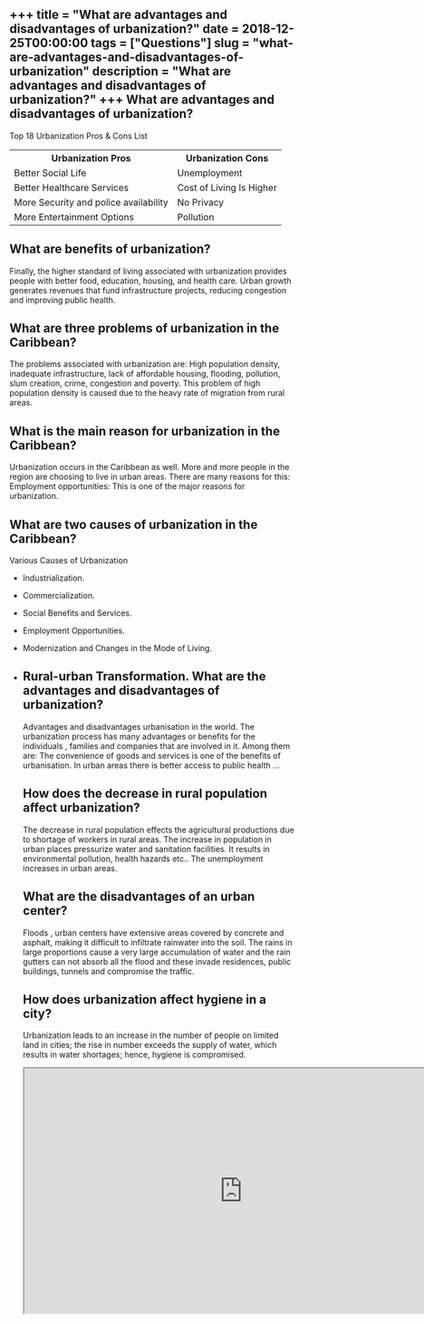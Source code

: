 +++
title = "What are advantages and disadvantages of urbanization?"
date = 2018-12-25T00:00:00
tags = ["Questions"]
slug = "what-are-advantages-and-disadvantages-of-urbanization"
description = "What are advantages and disadvantages of urbanization?"
+++
What are advantages and disadvantages of urbanization?
------------------------------------------------------

Top 18 Urbanization Pros &amp; Cons List

<table><tr><th>Urbanization Pros</th><th>Urbanization Cons</th></tr><tr><td>Better Social Life</td><td>Unemployment</td></tr><tr><td>Better Healthcare Services</td><td>Cost of Living Is Higher</td></tr><tr><td>More Security and police availability</td><td>No Privacy</td></tr><tr><td>More Entertainment Options</td><td>Pollution</td></tr></table>

What are benefits of urbanization?
----------------------------------

Finally, the higher standard of living associated with urbanization provides people with better food, education, housing, and health care. Urban growth generates revenues that fund infrastructure projects, reducing congestion and improving public health.

What are three problems of urbanization in the Caribbean?
---------------------------------------------------------

The problems associated with urbanization are: High population density, inadequate infrastructure, lack of affordable housing, flooding, pollution, slum creation, crime, congestion and poverty. This problem of high population density is caused due to the heavy rate of migration from rural areas.

What is the main reason for urbanization in the Caribbean?
----------------------------------------------------------

Urbanization occurs in the Caribbean as well. More and more people in the region are choosing to live in urban areas. There are many reasons for this: Employment opportunities: This is one of the major reasons for urbanization.

What are two causes of urbanization in the Caribbean?
-----------------------------------------------------

Various Causes of Urbanization

- Industrialization.
- Commercialization.
- Social Benefits and Services.
- Employment Opportunities.
- Modernization and Changes in the Mode of Living.
- Rural-urban Transformation. What are the advantages and disadvantages of urbanization?
    ----------------------------------------------------------
    
    Advantages and disadvantages urbanisation in the world. The urbanization process has many advantages or benefits for the individuals , families and companies that are involved in it. Among them are: The convenience of goods and services is one of the benefits of urbanisation. In urban areas there is better access to public health …
    
    How does the decrease in rural population affect urbanization?
    --------------------------------------------------------------
    
    The decrease in rural population effects the agricultural productions due to shortage of workers in rural areas. The increase in population in urban places pressurize water and sanitation facilities. It results in environmental pollution, health hazards etc.. The unemployment increases in urban areas.
    
    What are the disadvantages of an urban center?
    ----------------------------------------------
    
    Floods , urban centers have extensive areas covered by concrete and asphalt, making it difficult to infiltrate rainwater into the soil. The rains in large proportions cause a very large accumulation of water and the rain gutters can not absorb all the flood and these invade residences, public buildings, tunnels and compromise the traffic.
    
    How does urbanization affect hygiene in a city?
    -----------------------------------------------
    
    Urbanization leads to an increase in the number of people on limited land in cities; the rise in number exceeds the supply of water, which results in water shortages; hence, hygiene is compromised.
    
    <iframe allow="accelerometer; autoplay; clipboard-write; encrypted-media; gyroscope; picture-in-picture" allowfullscreen="" class="__youtube_prefs__  epyt-is-override  no-lazyload" data-no-lazy="1" data-origheight="433" data-origwidth="770" data-skipgform_ajax_framebjll="" height="433" id="_ytid_22240" loading="lazy" src="https://www.youtube.com/embed/01UFRq8fAYw?enablejsapi=1&autoplay=0&cc_load_policy=0&cc_lang_pref=&iv_load_policy=1&loop=0&modestbranding=0&rel=1&fs=1&playsinline=0&autohide=2&theme=dark&color=red&controls=1&" title="YouTube player" width="770"></iframe>